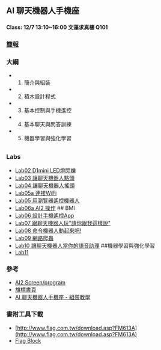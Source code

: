 ## AI 聊天機器人手機座
#### Class: 12/7 13:10~16:00 文藻求真樓 Q101
### [簡報](https://github.com/jumbokh/wzu-flag-class/blob/main/docs/FM613A%20AI%20%E8%81%8A%E5%A4%A9%E6%A9%9F%E5%99%A8%E4%BA%BA%E6%89%8B%E6%A9%9F%E5%BA%A7_%E6%95%99%E5%AD%B8%E6%8A%95%E5%BD%B1%E7%89%87%20(1).pdf)
### 大綱
* 1. 簡介與組裝
* 2. 積木設計程式
* 3. 基本控制與手機遙控
* 4. 基本聊天與問答訓練
* 5. 機器學習與強化學習
##
### Labs
* [Lab02 D1mini LED燈閃爍](https://github.com/jumbokh/wzu-flag-class/blob/main/src/Labs/Lab02.xml)
* [Lab03 讓聊天機器人點頭](https://github.com/jumbokh/wzu-flag-class/blob/main/src/Labs/LAB03.xml)
* [Lab04 讓聊天機器人搖頭](https://github.com/jumbokh/wzu-flag-class/blob/main/src/Labs/LAB04.xml)
* [Lab05a 連接WiFi](https://github.com/jumbokh/wzu-flag-class/blob/main/src/Labs/LAB05a.xml)
* [Lab05 用瀏覽器遙控機器人](https://github.com/jumbokh/wzu-flag-class/blob/main/src/Labs/LAB05.xml)
* [Lab06a AI2 操作](https://github.com/jumbokh/wzu-flag-class/blob/main/src/AI2/LAB06.aia) ## BMI
* [Lab06 設計手機遙控App](https://github.com/jumbokh/wzu-flag-class/blob/main/src/AI2/LAB06.aia)
* [Lab07 跟聊天機器人玩"請你跟我這樣說"](https://github.com/jumbokh/wzu-flag-class/blob/main/src/AI2/LAB07.aia)
* [Lab08 命令機器人動起來吧!](https://github.com/jumbokh/wzu-flag-class/blob/main/src/AI2/LAB08.aia)
* [Lab09 網路爬蟲](https://github.com/jumbokh/wzu-flag-class/blob/main/src/AI2/LAB09.aia)
* [Lab10 讓聊天機器人當你的語音助理](https://github.com/jumbokh/wzu-flag-class/blob/main/src/AI2/LAB10.aia) ##機器學習與強化學習
* [Lab11](https://github.com/jumbokh/wzu-flag-class/blob/main/src/Labs/LAB11.xml)
### 參考
* [AI2 Screen/program](https://github.com/jumbokh/wzu-flag-class/blob/main/AI2.md)
* [旗標書頁](https://www.flag.com.tw/books/product/FM613A)
* [AI 聊天機器人手機座 - 組裝教學](https://www.youtube.com/watch?v=MCtpPa-Oyus)
### 書附工具下載
* [http://www.flag.com.tw/download.asp?FM613A](http://www.flag.com.tw/download.asp?FM613A)
* [Flag Block](https://drive.google.com/file/d/1IN6TQCxMupS5Joc_qbUu1tI5-5Jj1OFv/view?usp=sharing)
